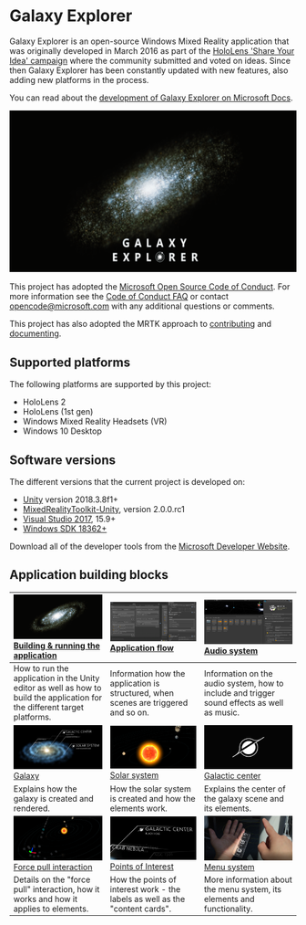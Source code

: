 ﻿# Galaxy Explorer

Galaxy Explorer is an open-source Windows Mixed Reality application that was originally developed in March 2016 as part of the [HoloLens 'Share Your Idea' campaign](https://blogs.windows.com/buildingapps/2015/12/01/announcing-the-microsoft-hololens-share-your-idea-campaign/) where the community submitted and voted on ideas. Since then Galaxy Explorer has been constantly updated with new features, also adding new platforms in the process.

You can read about the [development of Galaxy Explorer on Microsoft Docs](https://docs.microsoft.com/windows/mixed-reality/galaxy-explorer-update).

![Galaxy Explorer Logo](Documentation/Images/ge_app_logo_title.png)

This project has adopted the [Microsoft Open Source Code of Conduct](https://opensource.microsoft.com/codeofconduct/). For more information see the [Code of Conduct FAQ](https://opensource.microsoft.com/codeofconduct/faq/) or contact [opencode@microsoft.com](mailto:opencode@microsoft.com) with any additional questions or comments.

This project has also adopted the MRTK approach to [contributing](https://github.com/microsoft/MixedRealityToolkit-Unity/blob/mrtk_release/Documentation/Contributing/CONTRIBUTING.md) and [documenting](https://github.com/microsoft/MixedRealityToolkit-Unity/blob/mrtk_release/Documentation/Contributing/DocumentationGuide.md).

## Supported platforms

The following platforms are supported by this project:

- HoloLens 2
- HoloLens (1st gen)
- Windows Mixed Reality Headsets (VR)
- Windows 10 Desktop

## Software versions

The different versions that the current project is developed on:

- [Unity](https://unity.com/) version 2018.3.8f1+
- [MixedRealityToolkit-Unity](https://github.com/microsoft/MixedRealityToolkit-Unity), version 2.0.0.rc1
- [Visual Studio 2017](https://visualstudio.microsoft.com/), 15.9+
- [Windows SDK 18362+](https://developer.microsoft.com/en-US/windows/downloads/windows-10-sdk)

Download all of the developer tools from the [Microsoft Developer Website](https://developer.microsoft.com/en-us/mixed-reality).

## Application building blocks

| [![Building & running the application](Documentation/Images/ge_app_icon_wide.png)](Documentation/BuildingGalaxyExplorer.md) [Building & running the application](Documentation/BuildingGalaxyExplorer.md) | [![Application flow](Documentation/Images/ge_unity_flow_manager.png)](Documentation/ApplicationFlow.md) [Application flow](Documentation/ApplicationFlow.md) | [![Audio system](Documentation/Images/ge_unity_audio_system.png)](Documentation/AudioSystem.md) [Audio system](Documentation/AudioSystem.md) |
| :--- | :--- | :--- |
| How to run the application in the Unity editor as well as how to build the application for the different target platforms. | Information how the application is structured, when scenes are triggered and so on. | Information on the audio system, how to include and trigger sound effects as well as music. |
|  [![Galaxy](Documentation/Images/ge_app_galaxy.png)](Documentation/Galaxy.md) [Galaxy](Documentation/Galaxy.md)| [![Solar system](Documentation/Images/ge_app_solar_system.png)](Documentation/SolarSystem.md) [Solar system](Documentation/SolarSystem.md) | [![Galactic center](Documentation/Images/ge_app_galactic_center.png)](Documentation/GalacticCenter.md) [Galactic center](Documentation/GalacticCenter.md) |
| Explains how the galaxy is created and rendered. | How the solar system is created and how the elements work. | Explains the center of the galaxy scene and its elements. |
|  [![Force pull interaction](Documentation/Images/ge_app_force_pull.png)](Documentation/ForcePullInteraction.md) [Force pull interaction](Documentation/ForcePullInteraction.md)| [![Points of Interest](Documentation/Images/ge_app_poi.png)](Documentation/PointsOfInterest.md) [Points of Interest](Documentation/HandMenu.md) | [![Menu system](Documentation/Images/ge_capture_hand_menu.png)](Documentation/MenuSystem.md) [Menu system](Documentation/MenuSystem.md) |
| Details on the "force pull" interaction, how it works and how it applies to elements. | How the points of interest work - the labels as well as the "content cards". | More information about the menu system, its elements and functionality. |

